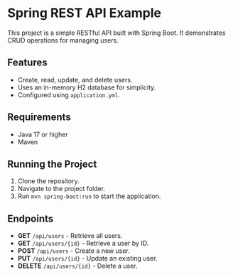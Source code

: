 # Spring REST API Example

This project is a simple RESTful API built with Spring Boot. It demonstrates CRUD operations for managing users.

## Features
- Create, read, update, and delete users.
- Uses an in-memory H2 database for simplicity.
- Configured using `application.yml`.

## Requirements
- Java 17 or higher
- Maven

## Running the Project
1. Clone the repository.
2. Navigate to the project folder.
3. Run `mvn spring-boot:run` to start the application.

## Endpoints
- **GET** `/api/users` - Retrieve all users.
- **GET** `/api/users/{id}` - Retrieve a user by ID.
- **POST** `/api/users` - Create a new user.
- **PUT** `/api/users/{id}` - Update an existing user.
- **DELETE** `/api/users/{id}` - Delete a user.
